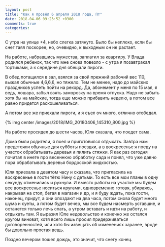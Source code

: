 ```yaml
---
layout: post
title: "Как я провёл 6 апреля 2018 года, Пт"
date: 2018-04-06 09:23:52 +0300
comments: true
categories: 
---
```

С утра на улице +4, небо слегка затянуто. Было бы неплохо, если бы снег таял поскорее, но, очевидно, к выходным он не растает.

На работе, набравшись мужества, заплатил за квартиру. У Влада родился ребенок, так что мне снова повезло - с утра я позавтракал тортиками, а к середине дня обещали пироги.

В обед потащился в зал, взялся за свой прежний рабочий вес 110, выжал обычные 4,6,6,6, но тяжело. Тем не менее, надо до майских праздников успеть пойти на рекорд. Да, абонемент у меня по 15 мая, я ведь, лошара, забыл взять заморозку на время отпуска. Надо не забыть хотя бы на майские, тогда еще можно прибавить неделю, а потом все равно придется раскошеливаться.

А потом все же приехали пироги, и я съел оч много, отлично отобедал.

{% img center /images/2018/IMG_20180406_145310_800.jpg %}

На работе просидел до шести часов, Юля сказала, что поедет сама.

Дома были родители, я поел и приготовился отдыхать. Завтра нам предстояли обычные для субботы поездки, а в воскресенье я поеду на участок обрабатывать деревья и пилить стяжки. Я как раз сегодня почитал в инете про весеннюю обработку сада и понял, что уже давно пора обрабатывать деревья бордосской жидкостью.

Юля приехала в девятом часу и сказала, что пригласила на воскресенье в гости тётю Нину с детьми. То есть все мои планы в одну секунду отменились и рухнули. И вместо работы на участке мы будем все воскресенье носиться кругами, одновременно готовя, убираясь, накрывая на стол, бегая в магазин и др, и я буду ждать, пока гости, наконец, придут, а они опоздают на два часа, потом снова будет много шума и суеты, а потом будет вечер, мы все будем насмерть уставшие, и останется только лечь спать, а утром вставать и идти на работу, и отдыхать там. Я выразил Юле недовольство и конечно же остался кругом виноват, хотя всего лишь просил придерживаться договоренностей, или хотя бы извещать об изменениях заранее, вроде бы довольно простая вещь.

Поздно вечером пошел дождь, это значит, что снегу конец.